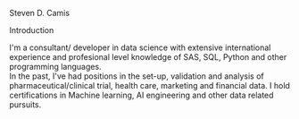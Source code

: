 Steven D. Camis
 
Introduction 

I'm a consultant/ developer in data science with extensive international experience and profesional level knowledge of SAS, SQL, Python and other programming languages.  
In the past, I've had positions in the set-up, validation and analysis of pharmaceutical/clinical trial, health care, marketing and financial data.  I hold certifications 
in Machine learning, AI engineering and other data related pursuits. 


<!---
SteveC-atGit/SteveC-atGit is a ✨ special ✨ repository because its `README.md` (this file) appears on your GitHub profile.
You can click the Preview link to take a look at your changes.
--->
